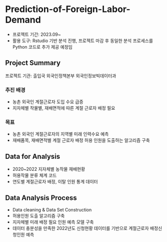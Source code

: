 # Prediction-of-Foreign-Labor-Demand
- 프로젝트 기간: 2023.09~
- 활용 도구: Rstudio 기반 분석 진행, 프로젝트 마감 후 동일한 분석 프로세스를 Python 코드로 추가 제공 예정임
## Project Summary

프로젝트 기관: 출입국 외국인정책본부 외국인정보빅데이터과

### 추진 배경

- 농촌 외국인 계절근로자 도입 수요 급증
- 지자체별 작물별, 재배면적에 따른 계절 근로자 배정 필요

### 목표

- 농촌 외국인 계절근로자의 지역별 미래 인력수요 예측
- 재배품목, 재배면적별 계절 근로자 배정 허용 인원을 도출하는 알고리즘 구축
 
## Data for Analysis

- 2020~2022 지자체별 농작물 재배현황
- 허용작물 분류 체계 코드
- 연도별 계절근로자 배정, 이탈 인원 통계 데이터

## Data Analysis Process

- Data cleaning & Data Set Construction
- 허용인원 도출 알고리즘 구축
- 지자체별 미래 배정 필요 인원 예측 모델 구축
- 데이터 충분성을 만족한 2022년도 신청현황 데이터를 기반으로 계절근로자 배정신청인원 예측 
